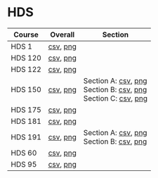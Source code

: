 # HDS

| Course | Overall | Section |
| ------ | ------- | ------- |
| HDS 1 | [csv](https://github.com/UCSD-Historical-Enrollment-Data/2025Spring/blob/main/overall/HDS%201.csv), [png](https://raw.githubusercontent.com/UCSD-Historical-Enrollment-Data/2025Spring/main/plot_overall/HDS%201.png) |  |
| HDS 120 | [csv](https://github.com/UCSD-Historical-Enrollment-Data/2025Spring/blob/main/overall/HDS%20120.csv), [png](https://raw.githubusercontent.com/UCSD-Historical-Enrollment-Data/2025Spring/main/plot_overall/HDS%20120.png) |  |
| HDS 122 | [csv](https://github.com/UCSD-Historical-Enrollment-Data/2025Spring/blob/main/overall/HDS%20122.csv), [png](https://raw.githubusercontent.com/UCSD-Historical-Enrollment-Data/2025Spring/main/plot_overall/HDS%20122.png) |  |
| HDS 150 | [csv](https://github.com/UCSD-Historical-Enrollment-Data/2025Spring/blob/main/overall/HDS%20150.csv), [png](https://raw.githubusercontent.com/UCSD-Historical-Enrollment-Data/2025Spring/main/plot_overall/HDS%20150.png) | Section A: [csv](https://github.com/UCSD-Historical-Enrollment-Data/2025Spring/blob/main/section/HDS%20150_A.csv), [png](https://raw.githubusercontent.com/UCSD-Historical-Enrollment-Data/2025Spring/main/plot_section/HDS%20150_A.png)<br>Section B: [csv](https://github.com/UCSD-Historical-Enrollment-Data/2025Spring/blob/main/section/HDS%20150_B.csv), [png](https://raw.githubusercontent.com/UCSD-Historical-Enrollment-Data/2025Spring/main/plot_section/HDS%20150_B.png)<br>Section C: [csv](https://github.com/UCSD-Historical-Enrollment-Data/2025Spring/blob/main/section/HDS%20150_C.csv), [png](https://raw.githubusercontent.com/UCSD-Historical-Enrollment-Data/2025Spring/main/plot_section/HDS%20150_C.png) |
| HDS 175 | [csv](https://github.com/UCSD-Historical-Enrollment-Data/2025Spring/blob/main/overall/HDS%20175.csv), [png](https://raw.githubusercontent.com/UCSD-Historical-Enrollment-Data/2025Spring/main/plot_overall/HDS%20175.png) |  |
| HDS 181 | [csv](https://github.com/UCSD-Historical-Enrollment-Data/2025Spring/blob/main/overall/HDS%20181.csv), [png](https://raw.githubusercontent.com/UCSD-Historical-Enrollment-Data/2025Spring/main/plot_overall/HDS%20181.png) |  |
| HDS 191 | [csv](https://github.com/UCSD-Historical-Enrollment-Data/2025Spring/blob/main/overall/HDS%20191.csv), [png](https://raw.githubusercontent.com/UCSD-Historical-Enrollment-Data/2025Spring/main/plot_overall/HDS%20191.png) | Section A: [csv](https://github.com/UCSD-Historical-Enrollment-Data/2025Spring/blob/main/section/HDS%20191_A.csv), [png](https://raw.githubusercontent.com/UCSD-Historical-Enrollment-Data/2025Spring/main/plot_section/HDS%20191_A.png)<br>Section B: [csv](https://github.com/UCSD-Historical-Enrollment-Data/2025Spring/blob/main/section/HDS%20191_B.csv), [png](https://raw.githubusercontent.com/UCSD-Historical-Enrollment-Data/2025Spring/main/plot_section/HDS%20191_B.png) |
| HDS 60 | [csv](https://github.com/UCSD-Historical-Enrollment-Data/2025Spring/blob/main/overall/HDS%2060.csv), [png](https://raw.githubusercontent.com/UCSD-Historical-Enrollment-Data/2025Spring/main/plot_overall/HDS%2060.png) |  |
| HDS 95 | [csv](https://github.com/UCSD-Historical-Enrollment-Data/2025Spring/blob/main/overall/HDS%2095.csv), [png](https://raw.githubusercontent.com/UCSD-Historical-Enrollment-Data/2025Spring/main/plot_overall/HDS%2095.png) |  |
